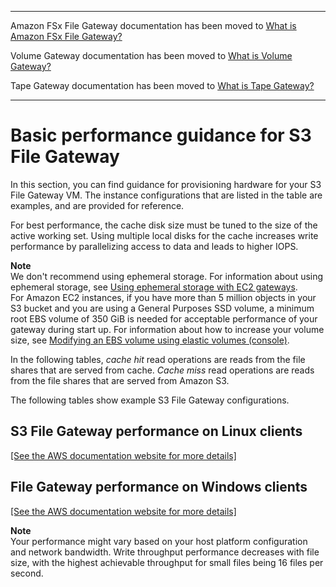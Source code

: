 --------

Amazon FSx File Gateway documentation has been moved to [What is Amazon FSx File Gateway?](https://docs.aws.amazon.com/filegateway/latest/filefsxw/WhatIsStorageGateway.html)

Volume Gateway documentation has been moved to [What is Volume Gateway?](https://docs.aws.amazon.com/storagegateway/latest/vgw/WhatIsStorageGateway.html)

Tape Gateway documentation has been moved to [What is Tape Gateway?](https://docs.aws.amazon.com/storagegateway/latest/tgw/WhatIsStorageGateway.html)

--------

# Basic performance guidance for S3 File Gateway<a name="performance-fgw"></a>

In this section, you can find guidance for provisioning hardware for your S3 File Gateway VM\. The instance configurations that are listed in the table are examples, and are provided for reference\.

For best performance, the cache disk size must be tuned to the size of the active working set\. Using multiple local disks for the cache increases write performance by parallelizing access to data and leads to higher IOPS\.

**Note**  
We don't recommend using ephemeral storage\. For information about using ephemeral storage, see [Using ephemeral storage with EC2 gateways](ManagingLocalStorage-common.md#ephemeral-disk-cache)\.  
For Amazon EC2 instances, if you have more than 5 million objects in your S3 bucket and you are using a General Purposes SSD volume, a minimum root EBS volume of 350 GiB is needed for acceptable performance of your gateway during start up\. For information about how to increase your volume size, see [Modifying an EBS volume using elastic volumes \(console\)](https://docs.aws.amazon.com/AWSEC2/latest/UserGuide/requesting-ebs-volume-modifications.html#modify-ebs-volume)\.

In the following tables, *cache hit* read operations are reads from the file shares that are served from cache\. *Cache miss* read operations are reads from the file shares that are served from Amazon S3\.

The following tables show example S3 File Gateway configurations\.

## S3 File Gateway performance on Linux clients<a name="performance-fgw-linux-clients"></a>

[\[See the AWS documentation website for more details\]](http://docs.aws.amazon.com/filegateway/latest/files3/performance-fgw.html)

## File Gateway performance on Windows clients<a name="performance-fgw-windows-clients"></a>

[\[See the AWS documentation website for more details\]](http://docs.aws.amazon.com/filegateway/latest/files3/performance-fgw.html)

**Note**  
Your performance might vary based on your host platform configuration and network bandwidth\. Write throughput performance decreases with file size, with the highest achievable throughput for small files being 16 files per second\.
